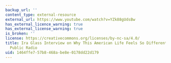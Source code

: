 ```yaml
---
backup_url: ''
content_type: external-resource
external_url: https://www.youtube.com/watch?v=YZk88gUdsBw
has_external_licence_warning: true
has_external_license_warning: true
is_broken: ''
license: https://creativecommons.org/licenses/by-nc-sa/4.0/
title: Ira Glass Interview on Why This American Life Feels So Different from Other
  Public Radio
uid: 1464ffe7-57b8-468a-be8e-0178dd22d179
---
```

